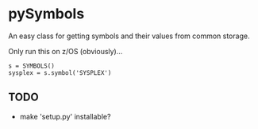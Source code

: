 # pySymbols

An easy class for getting symbols and their values from common storage.

Only run this on z/OS (obviously)...

    s = SYMBOLS()
    sysplex = s.symbol('SYSPLEX')

## TODO

- make 'setup.py' installable?
